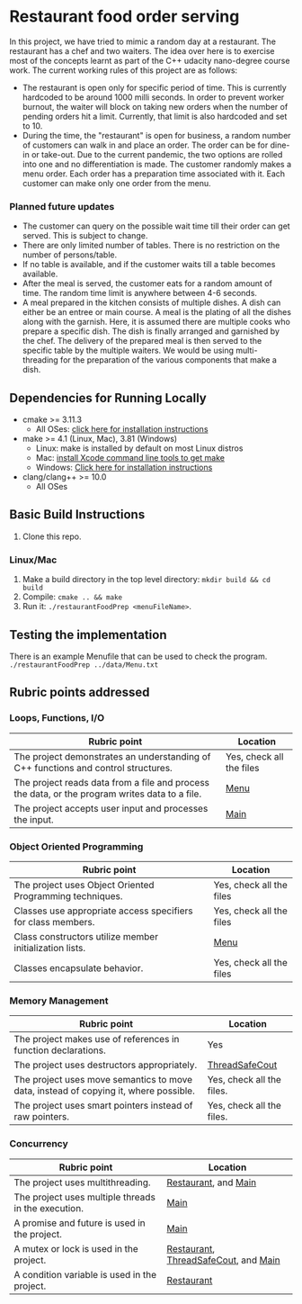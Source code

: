 # Restaurant food order serving
In this project, we have tried to mimic a random day at a restaurant. The restaurant has a chef and two waiters. The idea over here is to exercise most of the concepts learnt as part of the C++ udacity nano-degree course work. The current working rules of this project are as follows:
* The restaurant is open only for specific period of time. This is currently hardcoded to be around 1000 milli seconds. In order to prevent worker burnout, the waiter will block on taking new orders when the number of pending orders hit a limit. Currently, that limit is also hardcoded and set to 10.
* During the time, the "restaurant" is open for business, a random number of customers can walk in and place an order. The order can be for dine-in or take-out. Due to the current pandemic, the two options are rolled into one and no differentiation is made. The customer randomly makes a menu order. Each order has a preparation time associated with it. Each customer can make only one order from the menu.

### Planned future updates
* The customer can query on the possible wait time till their order can get served. This is subject to change.
* There are only limited number of tables. There is no restriction on the number of persons/table.
* If no table is available, and if the customer waits till a table becomes available.
* After the meal is served, the customer eats for a random amount of time. The random time limit is anywhere between 4-6 seconds.
* A meal prepared in the kitchen consists of multiple dishes. A dish can either be an entree or main course. A meal is the plating of all the dishes along with the garnish. Here, it is assumed there are multiple cooks who prepare a specific dish. The dish is finally arranged and garnished by the chef. The delivery of the prepared meal is then served to the specific table by the multiple waiters. We would be using multi-threading for the preparation of the various components that make a dish.

## Dependencies for Running Locally
* cmake >= 3.11.3
    * All OSes: [click here for installation instructions](https://cmake.org/install/)
* make >= 4.1 (Linux, Mac), 3.81 (Windows)
  * Linux: make is installed by default on most Linux distros
  * Mac: [install Xcode command line tools to get make](https://developer.apple.com/xcode/features/)
  * Windows: [Click here for installation instructions](http://gnuwin32.sourceforge.net/packages/make.htm)
* clang/clang++ >= 10.0
    * All OSes

## Basic Build Instructions
1. Clone this repo.
### Linux/Mac
1. Make a build directory in the top level directory: `mkdir build && cd build`
1. Compile: `cmake .. && make`
1. Run it: `./restaurantFoodPrep <menuFileName>`.

## Testing the implementation
There is an example Menufile that can be used to check the program.
`./restaurantFoodPrep ../data/Menu.txt`

## Rubric points addressed
### Loops, Functions, I/O
| Rubric point  | Location |
| ------------- | ------------- |
| The project demonstrates an understanding of C++ functions and control structures.  |   Yes, check all the files
| The project reads data from a file and process the data, or the program writes data to a file.  | [Menu](src/Menu.cpp)
The project accepts user input and processes the input.  |   [Main](src/Main.cpp)

### Object Oriented Programming
| Rubric point  | Location |
| ------------- | ------------- |
| The project uses Object Oriented Programming techniques.  | Yes, check all the files
| Classes use appropriate access specifiers for class members. | Yes, check all the files
| Class constructors utilize member initialization lists. | [Menu](src/Menu.h)
| Classes encapsulate behavior. | Yes, check all the files

### Memory Management
| Rubric point  | Location |
| ------------- | ------------- |
| The project makes use of references in function declarations. | Yes
| The project uses destructors appropriately. | [ThreadSafeCout](src/ThreadSafe.h)
| The project uses move semantics to move data, instead of copying it, where possible. | Yes, check all the files.
| The project uses smart pointers instead of raw pointers. | Yes, check all the files.

### Concurrency
| Rubric point  | Location |
| ------------- | ------------- |
| The project uses multithreading. | [Restaurant](src/Restaurant.cpp),  and [Main](src/Main.cpp)
| The project uses multiple threads in the execution. | [Main](src/Main.cpp)
| A promise and future is used in the project. | [Main](src/Main.cpp)
| A mutex or lock is used in the project. | [Restaurant](src/Restaurant.cpp), [ThreadSafeCout](src/ThreadSafe.h), and [Main](src/Main.cpp)
| A condition variable is used in the project. | [Restaurant](src/Restaurant.cpp)
